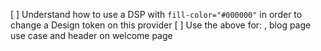 [ ] Understand how to use a DSP with `fill-color="#000000"` in order to change a Design token on this provider
[ ] Use the above for: <ecos-settings>, blog page use case and header on welcome page